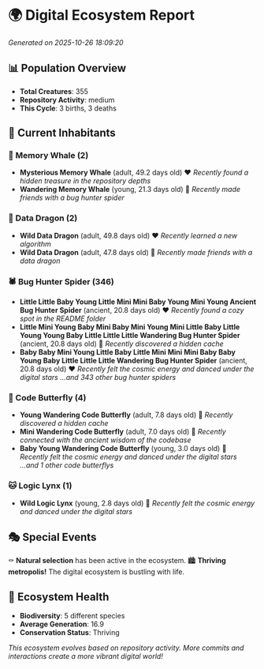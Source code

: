 # 🌍 Digital Ecosystem Report
*Generated on 2025-10-26 18:09:20*

## 📊 Population Overview
- **Total Creatures**: 355
- **Repository Activity**: medium
- **This Cycle**: 3 births, 3 deaths

## 👥 Current Inhabitants

### 🐋 Memory Whale (2)
- **Mysterious Memory Whale** (adult, 49.2 days old) ❤️
  *Recently found a hidden treasure in the repository depths*
- **Wandering Memory Whale** (young, 21.3 days old) 💚
  *Recently made friends with a bug hunter spider*

### 🐉 Data Dragon (2)
- **Wild Data Dragon** (adult, 49.8 days old) ❤️
  *Recently learned a new algorithm*
- **Wild Data Dragon** (adult, 47.8 days old) 💛
  *Recently made friends with a data dragon*

### 🕷️ Bug Hunter Spider (346)
- **Little Little Baby Young Little Mini Mini Baby Young Mini Young Ancient Bug Hunter Spider** (ancient, 20.8 days old) ❤️
  *Recently found a cozy spot in the README folder*
- **Little Mini Young Baby Mini Baby Mini Young Mini Little Baby Little Young Young Baby Little Little Little Wandering Bug Hunter Spider** (ancient, 20.8 days old) 💛
  *Recently discovered a hidden cache*
- **Baby Baby Mini Young Little Baby Little Mini Mini Mini Baby Baby Young Baby Little Little Little Wandering Bug Hunter Spider** (ancient, 20.8 days old) ❤️
  *Recently felt the cosmic energy and danced under the digital stars*
  *...and 343 other bug hunter spiders*

### 🦋 Code Butterfly (4)
- **Young Wandering Code Butterfly** (adult, 7.8 days old) 💛
  *Recently discovered a hidden cache*
- **Mini Wandering Code Butterfly** (adult, 7.0 days old) 💚
  *Recently connected with the ancient wisdom of the codebase*
- **Baby Young Wandering Code Butterfly** (young, 3.0 days old) 💚
  *Recently felt the cosmic energy and danced under the digital stars*
  *...and 1 other code butterflys*

### 🐱 Logic Lynx (1)
- **Wild Logic Lynx** (young, 2.8 days old) 💚
  *Recently felt the cosmic energy and danced under the digital stars*

## 🎭 Special Events

⚰️ **Natural selection** has been active in the ecosystem.
🏙️ **Thriving metropolis!** The digital ecosystem is bustling with life.

## 🔬 Ecosystem Health
- **Biodiversity**: 5 different species
- **Average Generation**: 16.9
- **Conservation Status**: Thriving

*This ecosystem evolves based on repository activity. More commits and interactions create a more vibrant digital world!*